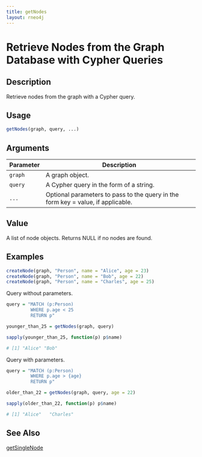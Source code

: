 ```yaml
---
title: getNodes
layout: rneo4j
---
```


# Retrieve Nodes from the Graph Database with Cypher Queries

## Description

Retrieve nodes from the graph with a Cypher query.

## Usage

```r
getNodes(graph, query, ...)
```

## Arguments

| Parameter | Description     |
| --------- | --------------- |
| `graph`   | A graph object. |
| `query`   | A Cypher query in the form of a string. |
| `...`     | Optional parameters to pass to the query in the form key = value, if applicable. |

## Value

A list of node objects. Returns NULL if no nodes are found.

## Examples

```r
createNode(graph, "Person", name = "Alice", age = 23)
createNode(graph, "Person", name = "Bob", age = 22)
createNode(graph, "Person", name = "Charles", age = 25)
```

Query without parameters.

```r
query = "MATCH (p:Person) 
         WHERE p.age < 25 
         RETURN p"

younger_than_25 = getNodes(graph, query)

sapply(younger_than_25, function(p) p$name)

# [1] "Alice" "Bob"  
```

Query with parameters.

```r
query = "MATCH (p:Person) 
         WHERE p.age > {age} 
         RETURN p"

older_than_22 = getNodes(graph, query, age = 22)

sapply(older_than_22, function(p) p$name)

# [1] "Alice"   "Charles"
```

## See Also

[getSingleNode](get-single-node.html)